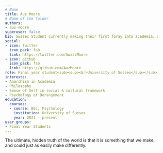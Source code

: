 ```yaml
---
# Name
title: Auz Moore
# Name of the folder
authors:
- auz-moore
superuser: false
bio: Sussex Student currently making their first foray into academia, a wide set of interests and a passion for change
social:
- icon: twitter
  icon_pack: fab
  link: https://twitter.com/AuzzzMoore
- icon: github
  icon_pack: fab
  link: https://github.com/AuzMoore
role: Final year student<sub><sup><br>University of Sussex</sup></sub>
interests:
- Anarchism in Academia
- Philosophy
- Sense of Self in social & cultural framework
- Psychology of Derangement
education:
  courses:
  - course: BSc, Psychology
    institution: University of Sussex
    year: 2021 - present
user_groups:
- Final Year Students
---
```


The ultimate, hidden truth of the world is that it is something that we make, and could just as easily make differently.
